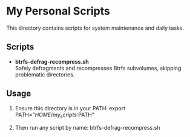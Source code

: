 # My Personal Scripts

This directory contains scripts for system maintenance and daily tasks.

## Scripts

- **btrfs-defrag-recompress.sh**  
  Safely defragments and recompresses Btrfs subvolumes, skipping problematic directories.

## Usage

1. Ensure this directory is in your PATH:
   export PATH="$HOME/my_scripts:$PATH"

2. Then run any script by name:
   btrfs-defrag-recompress.sh
